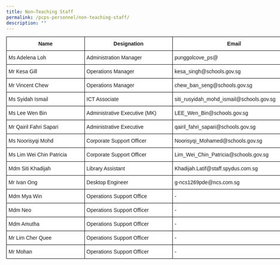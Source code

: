 ```yaml
---
title: Non–Teaching Staff
permalink: /pcps-personnel/non-teaching-staff/
description: ""
---
```

<style type="text/css">
.tg  {border-collapse:collapse;border-spacing:0;margin:0px auto;}
.tg td{border-color:black;border-style:solid;border-width:1px;font-family:Arial, sans-serif;font-size:14px;
  overflow:hidden;padding:10px 5px;word-break:normal;}
.tg th{border-color:black;border-style:solid;border-width:1px;font-family:Arial, sans-serif;font-size:14px;
  font-weight:normal;overflow:hidden;padding:10px 5px;word-break:normal;}
.tg .tg-9hzb{background-color:#FFF;font-weight:bold;text-align:center;vertical-align:top}
.tg .tg-ktyi{background-color:#FFF;text-align:left;vertical-align:top}
</style>
<table class="tg" style="undefined;table-layout: fixed; width: 774px">
<colgroup>
<col style="width: 209px">
<col style="width: 236px">
<col style="width: 329px">
</colgroup>
<tbody>
  <tr>
    <td class="tg-9hzb">Name</td>
    <td class="tg-9hzb">Designation</td>
    <td class="tg-9hzb">Email</td>
  </tr>
  <tr>
    <td class="tg-ktyi">Ms Adelena Loh</td>
    <td class="tg-ktyi">Administration Manager</td>
    <td class="tg-ktyi">punggolcove_ps@</td>
  </tr>
  <tr>
    <td class="tg-ktyi">Mr Kesa Gill</td>
    <td class="tg-ktyi">Operations Manager</td>
    <td class="tg-ktyi">kesa_singh@schools.gov.sg</td>
  </tr>
  <tr>
    <td class="tg-ktyi">Mr Vincent Chew</td>
    <td class="tg-ktyi">Operations Manager</td>
    <td class="tg-ktyi">chew_ban_seng@schools.gov.sg</td>
  </tr>
  <tr>
    <td class="tg-ktyi">Ms Syidah Ismail</td>
    <td class="tg-ktyi">ICT Associate</td>
    <td class="tg-ktyi">siti_rusyidah_mohd_ismail@schools.gov.sg</td>
  </tr>
  <tr>
    <td class="tg-ktyi">Ms Lee Wen Bin    </td>
    <td class="tg-ktyi">Administrative Executive (MK)</td>
    <td class="tg-ktyi">LEE_Wen_Bin@schools.gov.sg</td>
  </tr>
  <tr>
    <td class="tg-ktyi">Mr Qairil Fahri Sapari</td>
    <td class="tg-ktyi">Administrative Executive</td>
    <td class="tg-ktyi">qairil_fahri_sapari@schools.gov.sg</td>
  </tr>
  <tr>
    <td class="tg-ktyi">Ms Noorisyqi Mohd</td>
    <td class="tg-ktyi">Corporate Support Officer</td>
    <td class="tg-ktyi">Noorisyqi_Mohamed@schools.gov.sg</td>
  </tr>
  <tr>
    <td class="tg-ktyi">Ms Lim Wei Chin Patricia</td>
    <td class="tg-ktyi">Corporate Support Officer</td>
    <td class="tg-ktyi">Lim_Wei_Chin_Patricia@schools.gov.sg</td>
  </tr>
  <tr>
    <td class="tg-ktyi">Mdm Siti Khadijah</td>
    <td class="tg-ktyi">Library Assistant</td>
    <td class="tg-ktyi">Khadijah.Latif@staff.spydus.com.sg            </td>
  </tr>
  <tr>
    <td class="tg-ktyi">Mr Ivan Ong</td>
    <td class="tg-ktyi">Desktop Engineer</td>
    <td class="tg-ktyi">g-ncs1269pde@ncs.com.sg</td>
  </tr>
  <tr>
    <td class="tg-ktyi">Mdm Mya Win</td>
    <td class="tg-ktyi">Operations Support Office</td>
    <td class="tg-ktyi">-</td>
  </tr>

  <tr>
    <td class="tg-ktyi">Mdm Neo</td>
    <td class="tg-ktyi">Operations Support Officer</td>
    <td class="tg-ktyi">-</td>
  </tr>
  <tr>
    <td class="tg-ktyi">Mdm Amutha</td>
    <td class="tg-ktyi">Operations Support Officer</td>
    <td class="tg-ktyi">-   </td>
  </tr>
  <tr>
    <td class="tg-ktyi">Mr Lim Cher Quee</td>
    <td class="tg-ktyi">Operations Support Officer</td>
    <td class="tg-ktyi">-</td>
  </tr>
	 <tr>
    <td class="tg-ktyi">Mr Mohan</td>
    <td class="tg-ktyi">Operations Support Officer</td>
    <td class="tg-ktyi">-</td>
  </tr>
</tbody>
</table>